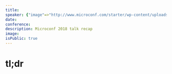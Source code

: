 ```yaml
---
title:
speaker: {"image"=>"http://www.microconf.com/starter/wp-content/uploads/sites/5/2018/02/Mojca-262x272.jpg", "name"=>"Mojca MarŠ", "title"=>"Founder, Super Spicy Media", "bioUrl"=>"http://www.microconf.com/starter/speakers/mojca-mars/", "twitter"=>"", "website"=>""}
date:
conference:
description: Microconf 2018 talk recap
image:
isPublic: true
---
```


# tl;dr
